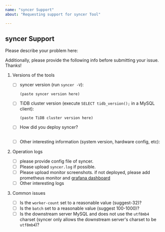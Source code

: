 ```yaml
---
name: "syncer Support"
about: "Requesting support for syncer Tool"

---
```


## syncer Support

Please describe your problem here:

>
>
>

Additionally, please provide the following info before submitting your issue. Thanks!

1. Versions of the tools

    - [ ] syncer version (run `syncer -V`):

        ```
        (paste syncer version here)
        ```

    - [ ] TiDB cluster version (execute `SELECT tidb_version();` in a MySQL client):

        ```
        (paste TiDB cluster version here)
        ```

    - [ ] How did you deploy syncer?

        ```
        ```

    - [ ] Other interesting information (system version, hardware config, etc):

        >
        >
        >

2. Operation logs
    - [ ] please provide config file of syncer.
    - [ ] Please upload `syncer.log` if possible.
    - [ ] Please upload monitor screenshots. if not deployed, please add prometheus monitor and [grafana dashboard](https://github.com/pingcap/tidb-ansible/blob/master/scripts/syncer.json)
    - [ ] Other interesting logs

3. Common issues
    - [ ] Is the `worker-count` set to a reasonable value (suggest-32)?
    - [ ] Is the `batch` set to a reasonable value (suggest 100-1000)?
    - [ ] Is the downstream server MySQL and does not use the `utf8mb4` charset (syncer only allows the downstream server's charset to be `utf8mb4`)?